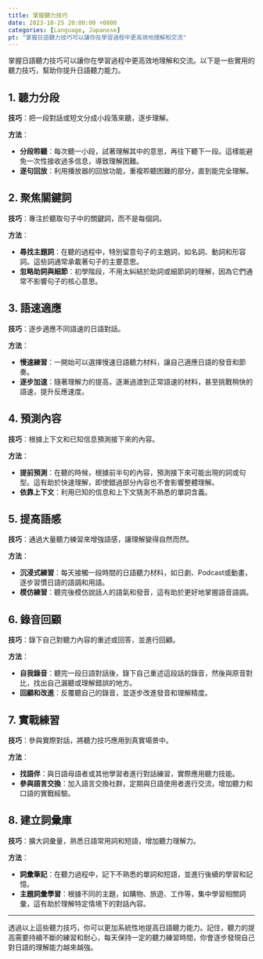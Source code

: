 ```yaml
---
title: 掌握聽力技巧
date: 2023-10-25 20:00:00 +0800
categories: [Language, Japanese]
pt: "掌握日語聽力技巧可以讓你在學習過程中更高效地理解和交流"
---
```


掌握日語聽力技巧可以讓你在學習過程中更高效地理解和交流。以下是一些實用的聽力技巧，幫助你提升日語聽力能力。

## **1. 聽力分段**

**技巧**：把一段對話或短文分成小段落來聽，逐步理解。

**方法**：
- **分段聆聽**：每次聽一小段，試著理解其中的意思，再往下聽下一段。這樣能避免一次性接收過多信息，導致理解困難。
- **逐句回放**：利用播放器的回放功能，重複聆聽困難的部分，直到能完全理解。

## **2. 聚焦關鍵詞**

**技巧**：專注於聽取句子中的關鍵詞，而不是每個詞。

**方法**：
- **尋找主題詞**：在聽的過程中，特別留意句子的主題詞，如名詞、動詞和形容詞。這些詞通常承載著句子的主要意思。
- **忽略助詞與細節**：初學階段，不用太糾結於助詞或細節詞的理解，因為它們通常不影響句子的核心意思。

## **3. 語速適應**

**技巧**：逐步適應不同語速的日語對話。

**方法**：
- **慢速練習**：一開始可以選擇慢速日語聽力材料，讓自己適應日語的發音和節奏。
- **逐步加速**：隨著理解力的提高，逐漸過渡到正常語速的材料，甚至挑戰稍快的語速，提升反應速度。

## **4. 預測內容**

**技巧**：根據上下文和已知信息預測接下來的內容。

**方法**：
- **提前預測**：在聽的時候，根據前半句的內容，預測接下來可能出現的詞或句型。這有助於快速理解，即使錯過部分內容也不會影響整體理解。
- **依靠上下文**：利用已知的信息和上下文猜測不熟悉的單詞含義。

## **5. 提高語感**

**技巧**：通過大量聽力練習來增強語感，讓理解變得自然而然。

**方法**：
- **沉浸式練習**：每天接觸一段時間的日語聽力材料，如日劇、Podcast或動畫，逐步習慣日語的語調和用語。
- **模仿練習**：聽完後模仿說話人的語氣和發音，這有助於更好地掌握語音語調。

## **6. 錄音回顧**

**技巧**：錄下自己對聽力內容的重述或回答，並進行回顧。

**方法**：
- **自我錄音**：聽完一段日語對話後，錄下自己重述這段話的錄音，然後與原音對比，找出自己漏聽或理解錯誤的地方。
- **回顧和改進**：反覆聽自己的錄音，並逐步改進發音和理解精度。

## **7. 實戰練習**

**技巧**：參與實際對話，將聽力技巧應用到真實場景中。

**方法**：
- **找語伴**：與日語母語者或其他學習者進行對話練習，實際應用聽力技能。
- **參與語言交換**：加入語言交換社群，定期與日語使用者進行交流，增加聽力和口語的實戰經驗。

## **8. 建立詞彙庫**

**技巧**：擴大詞彙量，熟悉日語常用詞和短語，增加聽力理解力。

**方法**：
- **詞彙筆記**：在聽力過程中，記下不熟悉的單詞和短語，並進行後續的學習和記憶。
- **主題詞彙學習**：根據不同的主題，如購物、旅遊、工作等，集中學習相關詞彙，這有助於理解特定情境下的對話內容。

---

透過以上這些聽力技巧，你可以更加系統性地提高日語聽力能力。記住，聽力的提高需要持續不斷的練習和耐心，每天保持一定的聽力練習時間，你會逐步發現自己對日語的理解能力越來越強。
